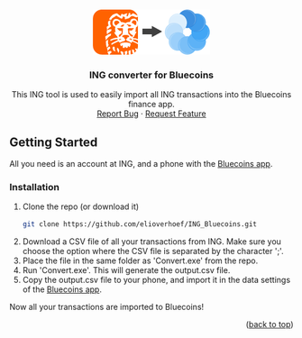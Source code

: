 <a name="readme-top"></a>


<!-- PROJECT LOGO -->
<br />
<div align="center">
  <a href="https://github.com/elioverhoef/ING_Bluecoins">
    <img src="images/logo.png" alt="Logo" height="80">
  </a>

<h3 align="center">ING converter for Bluecoins</h3>

  <p align="center">
    This ING tool is used to easily import all ING transactions into the Bluecoins finance app.
    <br />
    <a href="https://github.com/elioverhoef/ING_Bluecoins/issues">Report Bug</a>
    ·
    <a href="https://github.com/elioverhoef/ING_Bluecoins/issues">Request Feature</a>
  </p>
</div>


<!-- GETTING STARTED -->
## Getting Started
All you need is an account at ING, and a phone with the [Bluecoins app](play.google.com/store/apps/details?id=com.rammigsoftware.bluecoins).

### Installation

1. Clone the repo (or download it)
   ```sh
   git clone https://github.com/elioverhoef/ING_Bluecoins.git
   ```
2. Download a CSV file of all your transactions from ING. Make sure you choose the option where the CSV file is separated by the character ';'.
3. Place the file in the same folder as 'Convert.exe' from the repo.
4. Run 'Convert.exe'. This will generate the output.csv file.
5. Copy the output.csv file to your phone, and import it in the data settings of the [Bluecoins app](play.google.com/store/apps/details?id=com.rammigsoftware.bluecoins).

Now all your transactions are imported to Bluecoins!

<p align="right">(<a href="#readme-top">back to top</a>)</p>